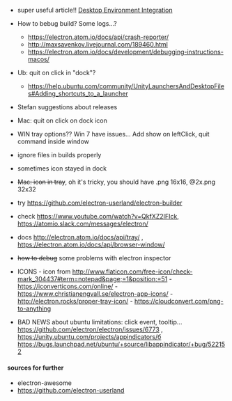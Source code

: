 - super useful article!! [Desktop Environment Integration](https://electron.atom.io/docs/tutorial/desktop-environment-integration/#unity-launcher-shortcuts-linux)
- How to bebug build? Some logs...? 
    - https://electron.atom.io/docs/api/crash-reporter/
    - http://maxsavenkov.livejournal.com/189460.html
    - https://electron.atom.io/docs/development/debugging-instructions-macos/
- Ub: quit on click in "dock"? 
    - https://help.ubuntu.com/community/UnityLaunchersAndDesktopFiles#Adding_shortcuts_to_a_launcher
- Stefan suggestions about releases
- Mac: quit on click on dock icon
- WIN tray options?? Win 7 have issues... Add show on leftClick, quit command inside window
- ignore files in builds properly 

- sometimes icon stayed in dock
 - ~~Mac: icon in tray~~, oh it's tricky, you should have <name>.png 16x16,  <name>@2x.png 32x32               
- try https://github.com/electron-userland/electron-builder
- check https://www.youtube.com/watch?v=QkfXZ2IFIck, https://atomio.slack.com/messages/electron/    
- docs http://electron.atom.io/docs/api/tray/ , https://electron.atom.io/docs/api/browser-window/
- ~~how to debug~~ some problems with electron inspector
- ICONS 
        - icon from http://www.flaticon.com/free-icon/check-mark_304437#term=notepad&page;=1&position;=51
        - https://iconverticons.com/online/
        - https://www.christianengvall.se/electron-app-icons/
        - http://electron.rocks/proper-tray-icon/
        - https://cloudconvert.com/png-to-anything
- BAD NEWS about ubuntu limitations: click event, tooltip... https://github.com/electron/electron/issues/6773 , https://unity.ubuntu.com/projects/appindicators/б https://bugs.launchpad.net/ubuntu/+source/libappindicator/+bug/522152

#### sources for further
- electron-awesome
- https://github.com/electron-userland
